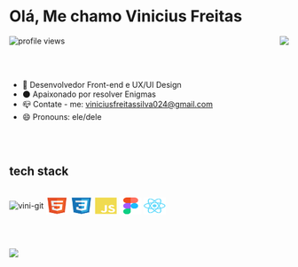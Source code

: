 <h1>Olá, Me chamo Vinicius Freitas</h1>

<img align="right" height="650px" src="https://raw.githubusercontent.com/gist/vinicius024/1e734010f4930a60027f79c86c292f65/raw/d4483d1b8d77505cac2e3ca7ef8db0bb8e364955/githubcard.svg"/>
  
<p align="left"> <img src="https://komarev.com/ghpvc/?username=vinicius024&color=orange" alt="profile views"/></p>
<br></br>

- 🔰 Desenvolvedor Front-end e UX/UI Design
- 🌑 Apaixonado por resolver Enigmas
- 📪 Contate - me: viniciusfreitassilva024@gmail.com
- 😄 Pronouns: ele/dele

<br></br>

## tech stack 
<div style="display: inline_block" align="left"><br>
  <img align="center" alt="vini-git" height="30" width="40" src="https://cdn.jsdelivr.net/gh/devicons/devicon/icons/git/git-original.svg" />
  <img align="center" alt="vini-HTML" height="30" width="40" src="https://raw.githubusercontent.com/devicons/devicon/master/icons/html5/html5-original.svg">
  <img align="center" alt="vini-CSS" height="30" width="40" src="https://raw.githubusercontent.com/devicons/devicon/master/icons/css3/css3-original.svg">
  <img align="center" alt="vini-Js" height="30" width="40" src="https://raw.githubusercontent.com/devicons/devicon/master/icons/javascript/javascript-plain.svg">
  <img align="center" alt="vini-Figma" height="30" width="40" src="https://raw.githubusercontent.com/devicons/devicon/master/icons/figma/figma-original.svg">
  <img align="center" alt="vini-React" height="30" width="40" src="https://raw.githubusercontent.com/devicons/devicon/master/icons/react/react-original.svg">
</div>

<br></br>

<div align="left">
  <a href="https://github.com/vinicius024">
  <img height="180em" src="https://github-readme-stats.vercel.app/api/top-langs/?username=vinicius024&layout=compact&langs_count=7&theme=dracula"/>
</div>

